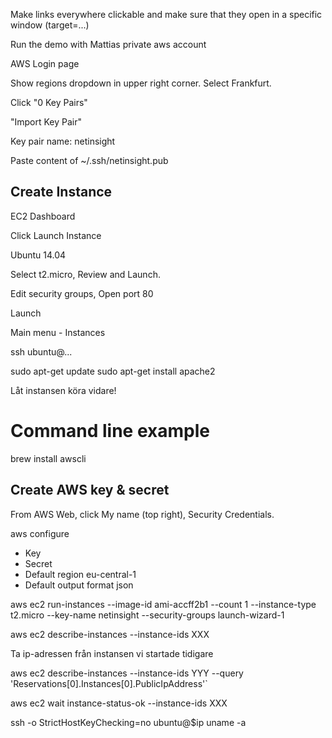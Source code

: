 Make links everywhere clickable and make sure that they open in a specific window (target=...)

Run the demo with Mattias private aws account

AWS Login page

Show regions dropdown in upper right corner. Select Frankfurt.

Click "0 Key Pairs"

"Import Key Pair"

Key pair name: netinsight

Paste content of ~/.ssh/netinsight.pub


## Create Instance

EC2 Dashboard

Click Launch Instance

Ubuntu 14.04

Select t2.micro, Review and Launch.

Edit security groups, Open port 80

Launch

Main menu - Instances

ssh ubuntu@...

sudo apt-get update
sudo apt-get install apache2


Låt instansen köra vidare!


# Command line example


brew install awscli

## Create AWS key & secret

From AWS Web, click My name (top right), Security Credentials.

aws configure
- Key
- Secret
- Default region eu-central-1
- Default output format json

aws ec2 run-instances --image-id ami-accff2b1 --count 1 --instance-type t2.micro --key-name netinsight --security-groups launch-wizard-1

aws ec2 describe-instances --instance-ids XXX

Ta ip-adressen från instansen vi startade tidigare

aws ec2 describe-instances --instance-ids YYY --query 'Reservations[0].Instances[0].PublicIpAddress'`

aws ec2 wait instance-status-ok --instance-ids XXX


ssh -o StrictHostKeyChecking=no ubuntu@$ip uname -a



